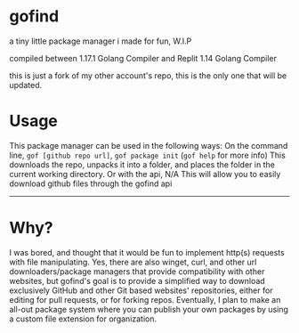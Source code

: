 # gofind
a tiny little package manager i made for fun, W.I.P

compiled between 1.17.1 Golang Compiler and Replit 1.14 Golang Compiler

this is just a fork of my other account's repo, this is the only one that will be updated.

# Usage

This package manager can be used in the following ways:
On the command line,
`gof [github repo url]`, `gof package init` (`gof help` for more info)
This downloads the repo, unpacks it into a folder, and places the folder in the current working directory.
Or with the api,
N/A
This will allow you to easily download github files through the gofind api
_____________________________________________________________________________________________________________________
# Why?

I was bored, and thought that it would be fun to implement http(s) requests with file manipulating. Yes, there are also winget, curl, and other url downloaders/package managers that provide compatibility with other websites, but gofind's goal is to provide a simplified way to download exclusively GitHub and other Git based websites' repositories, either for editing for pull requests, or for forking repos. Eventually, I plan to make an all-out package system where you can publish your own packages by using a custom file extension for organization.
